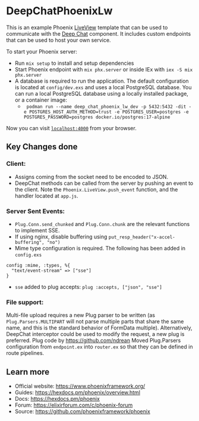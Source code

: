 # DeepChatPhoenixLw

This is an example Phoenix [LiveView](https://hexdocs.pm/phoenix_live_view/Phoenix.LiveView.html) template that can be used to communicate with the [Deep Chat](https://www.npmjs.com/package/deep-chat) component. It includes custom endpoints that can be used to host your own service.

To start your Phoenix server:

- Run `mix setup` to install and setup dependencies
- Start Phoenix endpoint with `mix phx.server` or inside IEx with `iex -S mix phx.server`
- A database is required to run the application. The default configuration is located at `config/dev.exs` and uses a local PostgreSQL database. You can run a local PostgreSQL database using a locally installed package, or a container image:
  - ` podman run --name deep_chat_phoenix_lw_dev -p 5432:5432 -dit -e POSTGRES_HOST_AUTH_METHOD=trust -e POSTGRES_USER=postgres -e POSTGRES_PASSWORD=postgres docker.io/postgres:17-alpine`

Now you can visit [`localhost:4000`](http://localhost:4000) from your browser.

## Key Changes done

### Client:

- Assigns coming from the socket need to be encoded to JSON.
- DeepChat methods can be called from the server by pushing an event to the client. Note the `Phoenix.LiveView.push_event` function, and the handler located at `app.js`.

### Server Sent Events:

- `Plug.Conn.send_chunked` and `Plug.Conn.chunk` are the relevant functions to implement SSE.
- If using nginx, disable buffering using `put_resp_header("x-accel-buffering", "no")`
- Mime type configuration is required. The following has been added in `config.exs`

```
config :mime, :types, %{
  "text/event-stream" => ["sse"]
}
```

- `sse` added to plug accepts: `plug :accepts, ["json", "sse"]`

### File support:

Multi-file upload requires a new Plug parser to be written (as `Plug.Parsers.MULTIPART` will not parse multiple parts that share the same name, and this is the standard behavior of FormData multiple). Alternatively, DeepChat interceptor could be used to modify the request, a new plug is preferred. Plug code by https://github.com/ndrean
Moved Plug.Parsers configuration from `endpoint.ex` into `router.ex` so that they can be defined in route pipelines.

## Learn more

- Official website: https://www.phoenixframework.org/
- Guides: https://hexdocs.pm/phoenix/overview.html
- Docs: https://hexdocs.pm/phoenix
- Forum: https://elixirforum.com/c/phoenix-forum
- Source: https://github.com/phoenixframework/phoenix
